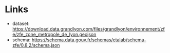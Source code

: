# Links
* dataset: https://download.data.grandlyon.com/files/grandlyon/environnement/zfe/zfe_zone_metropole_de_lyon.geojson
* schema: https://schema.data.gouv.fr/schemas/etalab/schema-zfe/0.8.2/schema.json
